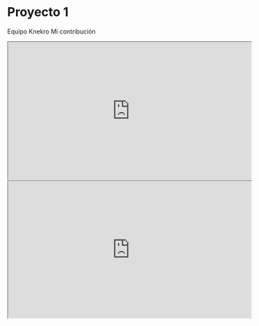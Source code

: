 # Proyecto 1
 Equipo Knekro
Mi contribución
<iframe width="560" height="315" src="https://www.youtube.com/watch?v=exyHslIckOo">
 </iframe>
 
 <iframe width="560" height="315" src="https://www.youtube.com/watch?v=81jSUJCHEaY">
 </iframe>
 
